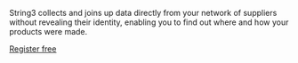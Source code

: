 String3 collects and joins up data directly from your network of suppliers without revealing their identity, enabling you to find out where and how your products were made.


<p class="button"><a href="https://app.getstring3.com/account/register/" title="Register for String3" class="borderless">Register free</a></p>
